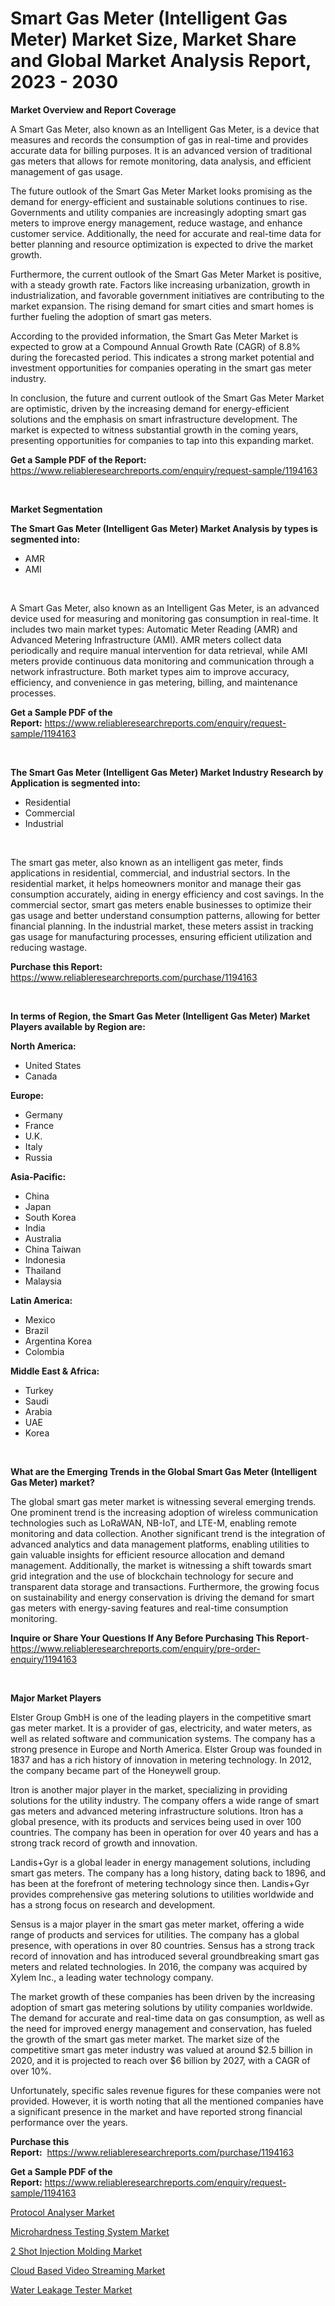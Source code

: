 <p><h1>Smart Gas Meter (Intelligent Gas Meter) Market Size, Market Share and Global Market Analysis Report, 2023 - 2030</h1></p><p><strong>Market Overview and Report Coverage</strong></p>
<p><p>A Smart Gas Meter, also known as an Intelligent Gas Meter, is a device that measures and records the consumption of gas in real-time and provides accurate data for billing purposes. It is an advanced version of traditional gas meters that allows for remote monitoring, data analysis, and efficient management of gas usage.</p><p>The future outlook of the Smart Gas Meter Market looks promising as the demand for energy-efficient and sustainable solutions continues to rise. Governments and utility companies are increasingly adopting smart gas meters to improve energy management, reduce wastage, and enhance customer service. Additionally, the need for accurate and real-time data for better planning and resource optimization is expected to drive the market growth.</p><p>Furthermore, the current outlook of the Smart Gas Meter Market is positive, with a steady growth rate. Factors like increasing urbanization, growth in industrialization, and favorable government initiatives are contributing to the market expansion. The rising demand for smart cities and smart homes is further fueling the adoption of smart gas meters.</p><p>According to the provided information, the Smart Gas Meter Market is expected to grow at a Compound Annual Growth Rate (CAGR) of 8.8% during the forecasted period. This indicates a strong market potential and investment opportunities for companies operating in the smart gas meter industry.</p><p>In conclusion, the future and current outlook of the Smart Gas Meter Market are optimistic, driven by the increasing demand for energy-efficient solutions and the emphasis on smart infrastructure development. The market is expected to witness substantial growth in the coming years, presenting opportunities for companies to tap into this expanding market.</p></p>
<p><strong>Get a Sample PDF of the Report:</strong> <a href="https://www.reliableresearchreports.com/enquiry/request-sample/1194163">https://www.reliableresearchreports.com/enquiry/request-sample/1194163</a></p>
<p>&nbsp;</p>
<p><strong>Market Segmentation</strong></p>
<p><strong>The Smart Gas Meter (Intelligent Gas Meter) Market Analysis by types is segmented into:</strong></p>
<p><ul><li>AMR</li><li>AMI</li></ul></p>
<p>&nbsp;</p>
<p><p>A Smart Gas Meter, also known as an Intelligent Gas Meter, is an advanced device used for measuring and monitoring gas consumption in real-time. It includes two main market types: Automatic Meter Reading (AMR) and Advanced Metering Infrastructure (AMI). AMR meters collect data periodically and require manual intervention for data retrieval, while AMI meters provide continuous data monitoring and communication through a network infrastructure. Both market types aim to improve accuracy, efficiency, and convenience in gas metering, billing, and maintenance processes.</p></p>
<p><strong>Get a Sample PDF of the Report:</strong>&nbsp;<a href="https://www.reliableresearchreports.com/enquiry/request-sample/1194163">https://www.reliableresearchreports.com/enquiry/request-sample/1194163</a></p>
<p>&nbsp;</p>
<p><strong>The Smart Gas Meter (Intelligent Gas Meter) Market Industry Research by Application is segmented into:</strong></p>
<p><ul><li>Residential</li><li>Commercial</li><li>Industrial</li></ul></p>
<p>&nbsp;</p>
<p><p>The smart gas meter, also known as an intelligent gas meter, finds applications in residential, commercial, and industrial sectors. In the residential market, it helps homeowners monitor and manage their gas consumption accurately, aiding in energy efficiency and cost savings. In the commercial sector, smart gas meters enable businesses to optimize their gas usage and better understand consumption patterns, allowing for better financial planning. In the industrial market, these meters assist in tracking gas usage for manufacturing processes, ensuring efficient utilization and reducing wastage.</p></p>
<p><strong>Purchase this Report:</strong>&nbsp; <a href="https://www.reliableresearchreports.com/purchase/1194163">https://www.reliableresearchreports.com/purchase/1194163</a></p>
<p>&nbsp;</p>
<p><strong>In terms of Region, the Smart Gas Meter (Intelligent Gas Meter) Market Players available by Region are:</strong></p>
<p>
    <p> <strong> North America: </strong>
        <ul>
            <li>United States</li>
            <li>Canada</li>
        </ul>
        </p> 
    <p> <strong> Europe: </strong>
        <ul>
            <li>Germany</li>
            <li>France</li>
            <li>U.K.</li>
            <li>Italy</li>
            <li>Russia</li>
        </ul>
        </p> 
    <p> <strong> Asia-Pacific: </strong>
        <ul>
            <li>China</li>
            <li>Japan</li>
            <li>South Korea</li>
            <li>India</li>
            <li>Australia</li>
            <li>China Taiwan</li>
            <li>Indonesia</li>
            <li>Thailand</li>
            <li>Malaysia</li>
        </ul>
        </p> 
    <p> <strong> Latin America: </strong>
        <ul>
            <li>Mexico</li>
            <li>Brazil</li>
            <li>Argentina Korea</li>
            <li>Colombia</li>
        </ul>
        </p> 
    <p> <strong> Middle East & Africa: </strong>
        <ul>
            <li>Turkey</li>
            <li>Saudi</li>
            <li>Arabia</li>
            <li>UAE</li>
            <li>Korea</li>
        </ul>
    </p>
    </p>
<p>&nbsp;</p>
<p><strong>What are the Emerging Trends in the Global Smart Gas Meter (Intelligent Gas Meter) market?</strong></p>
<p><p>The global smart gas meter market is witnessing several emerging trends. One prominent trend is the increasing adoption of wireless communication technologies such as LoRaWAN, NB-IoT, and LTE-M, enabling remote monitoring and data collection. Another significant trend is the integration of advanced analytics and data management platforms, enabling utilities to gain valuable insights for efficient resource allocation and demand management. Additionally, the market is witnessing a shift towards smart grid integration and the use of blockchain technology for secure and transparent data storage and transactions. Furthermore, the growing focus on sustainability and energy conservation is driving the demand for smart gas meters with energy-saving features and real-time consumption monitoring.</p></p>
<p><strong>Inquire or Share Your Questions If Any Before Purchasing This Report</strong>- <a href="https://www.reliableresearchreports.com/enquiry/pre-order-enquiry/1194163">https://www.reliableresearchreports.com/enquiry/pre-order-enquiry/1194163</a></p>
<p>&nbsp;</p>
<p><strong>Major Market Players</strong></p>
<p><p>Elster Group GmbH is one of the leading players in the competitive smart gas meter market. It is a provider of gas, electricity, and water meters, as well as related software and communication systems. The company has a strong presence in Europe and North America. Elster Group was founded in 1837 and has a rich history of innovation in metering technology. In 2012, the company became part of the Honeywell group. </p><p>Itron is another major player in the market, specializing in providing solutions for the utility industry. The company offers a wide range of smart gas meters and advanced metering infrastructure solutions. Itron has a global presence, with its products and services being used in over 100 countries. The company has been in operation for over 40 years and has a strong track record of growth and innovation.</p><p>Landis+Gyr is a global leader in energy management solutions, including smart gas meters. The company has a long history, dating back to 1896, and has been at the forefront of metering technology since then. Landis+Gyr provides comprehensive gas metering solutions to utilities worldwide and has a strong focus on research and development.</p><p>Sensus is a major player in the smart gas meter market, offering a wide range of products and services for utilities. The company has a global presence, with operations in over 80 countries. Sensus has a strong track record of innovation and has introduced several groundbreaking smart gas meters and related technologies. In 2016, the company was acquired by Xylem Inc., a leading water technology company.</p><p>The market growth of these companies has been driven by the increasing adoption of smart gas metering solutions by utility companies worldwide. The demand for accurate and real-time data on gas consumption, as well as the need for improved energy management and conservation, has fueled the growth of the smart gas meter market. The market size of the competitive smart gas meter industry was valued at around $2.5 billion in 2020, and it is projected to reach over $6 billion by 2027, with a CAGR of over 10%.</p><p>Unfortunately, specific sales revenue figures for these companies were not provided. However, it is worth noting that all the mentioned companies have a significant presence in the market and have reported strong financial performance over the years.</p></p>
<p><strong>Purchase this Report:</strong>&nbsp;&nbsp;<a href="https://www.reliableresearchreports.com/purchase/1194163">https://www.reliableresearchreports.com/purchase/1194163</a></p>
<p></p>
<p><strong>Get a Sample PDF of the Report:</strong>&nbsp;<a href="https://www.reliableresearchreports.com/enquiry/request-sample/1194163">https://www.reliableresearchreports.com/enquiry/request-sample/1194163</a></p>
<p><p><a href="https://www.linkedin.com/pulse/protocol-analyser-market-size-share-amp-trends-analysis-0rhre/">Protocol Analyser Market</a></p><p><a href="https://www.linkedin.com/pulse/microhardness-testing-system-market-challenges-opportunities-wfike/">Microhardness Testing System Market</a></p><p><a href="https://medium.com/@catherinemartinez15/2-shot-injection-molding-market-size-cagr-trends-2024-2030-f507cd6dc475">2 Shot Injection Molding Market</a></p><p><a href="https://medium.com/@kcekkboop72786/cloud-based-video-streaming-market-size-cagr-trends-2024-2030-1f5457bc7572">Cloud Based Video Streaming Market</a></p><p><a href="https://www.linkedin.com/pulse/water-leakage-tester-market-share-amp-new-trends-vapqe/">Water Leakage Tester Market</a></p></p>